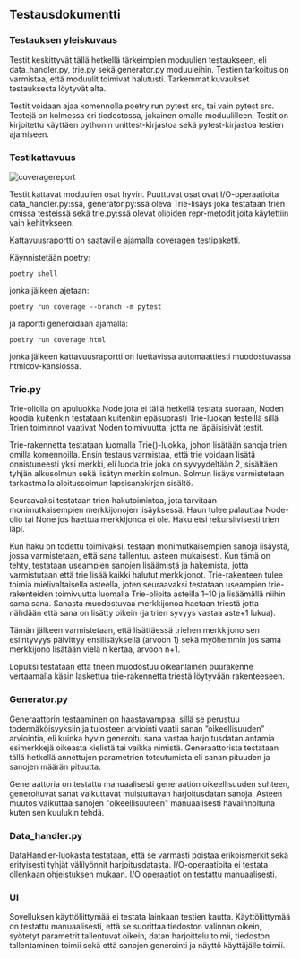## Testausdokumentti


### Testauksen yleiskuvaus

Testit keskittyvät tällä hetkellä tärkeimpien moduulien testaukseen, eli data_handler.py, trie.py sekä generator.py moduuleihin. Testien tarkoitus on varmistaa, että moduulit toimivat halutusti. Tarkemmat kuvaukset testauksesta löytyvät alta.

Testit voidaan ajaa komennolla poetry run pytest src, tai vain pytest src. Testejä on kolmessa eri tiedostossa, jokainen omalle moduulilleen. Testit on kirjoitettu käyttäen pythonin unittest-kirjastoa sekä pytest-kirjastoa testien ajamiseen.

### Testikattavuus
![coveragereport](https://github.com/user-attachments/assets/c1573f0c-d704-45d3-a295-183a5861e253)

Testit kattavat moduulien osat hyvin. Puuttuvat osat ovat I/O-operaatioita data_handler.py:ssä, generator.py:ssä oleva Trie-lisäys joka testataan trien omissa testeissä sekä trie.py:ssä olevat olioiden repr-metodit joita käytettiin vain kehitykseen.

Kattavuusraportti on saataville ajamalla coveragen testipaketti.

Käynnistetään poetry:

    poetry shell

jonka jälkeen ajetaan:

    poetry run coverage --branch -m pytest

ja raportti generoidaan ajamalla:

    poetry run coverage html

jonka jälkeen kattavuusraportti on luettavissa automaattiesti muodostuvassa htmlcov-kansiossa.

### Trie.py

Trie-oliolla on apuluokka Node jota ei tällä hetkellä testata suoraan, Noden koodia kuitenkin testataan kuitenkin epäsuorasti Trie-luokan testeillä sillä Trien toiminnot vaativat Noden toimivuutta, jotta ne läpäisisivät testit.

Trie-rakennetta testataan luomalla Trie()-luokka, johon lisätään sanoja trien omilla komennoilla. Ensin testaus varmistaa, että trie voidaan lisätä onnistuneesti yksi merkki, eli luoda trie joka on syvyydeltään 2, sisältäen tyhjän alkusolmun sekä lisätyn merkin solmun. Solmun lisäys varmistetaan tarkastmalla aloitussolmun lapsisanakirjan sisältö.

Seuraavaksi testataan trien hakutoimintoa, jota tarvitaan monimutkaisempien merkkijonojen lisäyksessä. Haun tulee palauttaa Node-olio tai None jos haettua merkkijonoa ei ole. Haku etsi rekursiivisesti trien läpi. 

Kun haku on todettu toimivaksi, testaan monimutkaisempien sanoja lisäystä, jossa varmistetaan, että sana tallentuu asteen mukaisesti. Kun tämä on tehty, testataan useampien sanojen lisäämistä ja hakemista, jotta varmistutaan että trie lisää kaikki halutut merkkijonot.
Trie-rakenteen tulee toimia mielivaltaisella asteella, joten seuraavaksi testataan useampien trie-rakenteiden toimivuutta luomalla Trie-olioita asteilla 1–10 ja lisäämällä niihin sama sana. Sanasta muodostuvaa merkkijonoa haetaan triestä jotta nähdään että sana on lisätty oikein (ja trien syvyys vastaa aste+1 lukua).

Tämän jälkeen varmistetaan, että lisättäessä triehen merkkijono sen esiintyvyys päivittyy ensilisäyksellä (arvoon 1) sekä myöhemmin jos sama merkkijono lisätään vielä n kertaa, arvoon n+1.

Lopuksi testataan että trieen muodostuu oikeanlainen puurakenne vertaamalla käsin laskettua trie-rakennetta triestä löytyvään rakenteeseen.

### Generator.py
Generaattorin testaaminen on haastavampaa, sillä se perustuu todennäköisyyksiin ja tulosteen arviointi vaatii sanan ”oikeellisuuden” arviointia, eli kuinka hyvin generoitu sana vastaa harjoitusdatan antamia esimerkkejä oikeasta kielistä tai vaikka nimistä.
Generaattorista testataan tällä hetkellä annettujen parametrien toteutumista eli sanan pituuden ja sanojen määrän pituutta.

Generaattoria on testattu manuaalisesti generaation oikeellisuuden suhteen, generoituvat sanat vaikuttavat muistuttavan harjoitusdatan sanoja. Asteen muutos vaikuttaa sanojen "oikeellisuuteen" manuaalisesti havainnoituna kuten sen kuulukin tehdä.

### Data_handler.py
DataHandler-luokasta testataan, että se varmasti poistaa erikoismerkit sekä erityisesti tyhjät välilyönnit harjoitusdatasta. I/O-operaatioita ei testata ollenkaan ohjeistuksen mukaan. I/O operaatiot on testattu manuaalisesti.

### UI
Sovelluksen käyttöliittymää ei testata lainkaan testien kautta. Käyttöliittymää on testattu manuaalisesti, että se suorittaa tiedoston valinnan oikein, syötetyt parametrit tallentuvat oikein, datan harjoittelu toimii, tiedoston tallentaminen toimii sekä että sanojen generointi ja näyttö käyttäjälle toimii.
